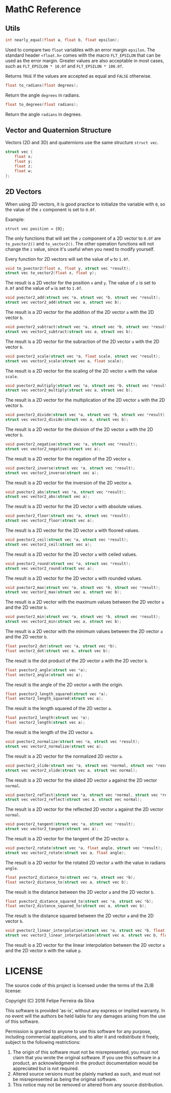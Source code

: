 # MathC Reference

## Utils

```c
int nearly_equal(float a, float b, float epsilon);
```

Used to compare two `float` variables with an error margin `epsilon`. The standard header `<float.h>` comes with the macro `FLT_EPSILON` that can be used as the error margin. Greater values are also acceptable in most cases, such as `FLT_EPSILON * 10.0f` and `FLT_EPSILON * 100.0f`.

Returns `TRUE` if the values are accepted as equal and `FALSE` otherwise.

```c
float to_radians(float degrees);
```

Return the angle `degrees` in radians.

```c
float to_degrees(float radians);
```

Return the angle `radians` in degrees.

## Vector and Quaternion Structure

Vectors (2D and 3D) and quaternions use the same structure `struct vec`.

```c
struct vec {
	float x;
	float y;
	float z;
	float w;
};
```

## 2D Vectors

When using 2D vectors, it is good practice to initialize the variable with `0`, so the value of the `z` component is set to `0.0f`.

Example:

```
struct vec position = {0};
```

The only functions that will set the `z` component of a 2D vector to `0.0f` are `to_pvector2()` and `to_vector2()`. The other operation functions will not change the `z` value, since it's useful when you need to modify yourself.

Every function for 2D vectors will set the value of `w` to `1.0f`.

```c
void to_pvector2(float x, float y, struct vec *result);
struct vec to_vector2(float x, float y);
```

The result is a 2D vector for the position `x` and `y`. The value of `z` is set to `0.0f` and the value of `w` is set to `1.0f`.

```c
void pvector2_add(struct vec *a, struct vec *b, struct vec *result);
struct vec vector2_add(struct vec a, struct vec b);
```

The result is a 2D vector for the addition of the 2D vector `a` with the 2D vector `b`.

```c
void pvector2_subtract(struct vec *a, struct vec *b, struct vec *result);
struct vec vector2_subtract(struct vec a, struct vec b);
```

The result is a 2D vector for the subraction of the 2D vector `a` with the 2D vector `b`.

```c
void pvector2_scale(struct vec *a, float scale, struct vec *result);
struct vec vector2_scale(struct vec a, float scale);
```

The result is a 2D vector for the scaling of the 2D vector `a` with the value `scale`.

```c
void pvector2_multiply(struct vec *a, struct vec *b, struct vec *result);
struct vec vector2_multiply(struct vec a, struct vec b);
```

The result is a 2D vector for the multiplication of the 2D vector `a` with the 2D vector `b`.

```c
void pvector2_divide(struct vec *a, struct vec *b, struct vec *result);
struct vec vector2_divide(struct vec a, struct vec b);
```

The result is a 2D vector for the division of the 2D vector `a` with the 2D vector `b`.

```c
void pvector2_negative(struct vec *a, struct vec *result);
struct vec vector2_negative(struct vec a);
```

The result is a 2D vector for the negation of the 2D vector `a`.

```c
void pvector2_inverse(struct vec *a, struct vec *result);
struct vec vector2_inverse(struct vec a);
```

The result is a 2D vector for the inversion of the 2D vector `a`.

```c
void pvector2_abs(struct vec *a, struct vec *result);
struct vec vector2_abs(struct vec a);
```

The result is a 2D vector for the 2D vector `a` with absolute values.

```c
void pvector2_floor(struct vec *a, struct vec *result);
struct vec vector2_floor(struct vec a);
```

The result is a 2D vector for the 2D vector `a` with floored values.

```c
void pvector2_ceil(struct vec *a, struct vec *result);
struct vec vector2_ceil(struct vec a);
```

The result is a 2D vector for the 2D vector `a` with ceiled values.

```c
void pvector2_round(struct vec *a, struct vec *result);
struct vec vector2_round(struct vec a);
```

The result is a 2D vector for the 2D vector `a` with rounded values.

```c
void pvector2_max(struct vec *a, struct vec *b, struct vec *result);
struct vec vector2_max(struct vec a, struct vec b);
```

The result is a 2D vector with the maximum values between the 2D vector `a` and the 2D vector `b`.

```c
void pvector2_min(struct vec *a, struct vec *b, struct vec *result);
struct vec vector2_min(struct vec a, struct vec b);
```

The result is a 2D vector with the minimum values between the 2D vector `a` and the 2D vector `b`.

```c
float pvector2_dot(struct vec *a, struct vec *b);
float vector2_dot(struct vec a, struct vec b);
```

The result is the dot product of the 2D vector `a` with the 2D vector `b`.

```c
float pvector2_angle(struct vec *a);
float vector2_angle(struct vec a);
```

The result is the angle of the 2D vector `a` with the origin.

```c
float pvector2_length_squared(struct vec *a);
float vector2_length_squared(struct vec a);
```

The result is the length squared of the 2D vector `a`.

```c
float pvector2_length(struct vec *a);
float vector2_length(struct vec a);
```

The result is the length of the 2D vector `a`.

```c
void pvector2_normalize(struct vec *a, struct vec *result);
struct vec vector2_normalize(struct vec a);
```

The result is a 2D vector for the normalized 2D vector `a`.

```c
void pvector2_slide(struct vec *a, struct vec *normal, struct vec *result);
struct vec vector2_slide(struct vec a, struct vec normal);
```

The result is a 2D vector for the slided 2D vector `a` against the 2D vector `normal`.

```c
void pvector2_reflect(struct vec *a, struct vec *normal, struct vec *result);
struct vec vector2_reflect(struct vec a, struct vec normal);
```

The result is a 2D vector for the reflected 2D vector `a` against the 2D vector `normal`.

```c
void pvector2_tangent(struct vec *a, struct vec *result);
struct vec vector2_tangent(struct vec a);
```

The result is a 2D vector for the tangent of the 2D vector `a`.

```c
void pvector2_rotate(struct vec *a, float angle, struct vec *result);
struct vec vector2_rotate(struct vec a, float angle);
```

The result is a 2D vector for the rotated 2D vector `a` with the value in radians `angle`.

```c
float pvector2_distance_to(struct vec *a, struct vec *b);
float vector2_distance_to(struct vec a, struct vec b);
```

The result is the distance between the 2D vector `a` and the 2D vector `b`.

```c
float pvector2_distance_squared_to(struct vec *a, struct vec *b);
float vector2_distance_squared_to(struct vec a, struct vec b);
```

The result is the distance squared between the 2D vector `a` and the 2D vector `b`.

```c
void pvector2_linear_interpolation(struct vec *a, struct vec *b, float, p, struct vec *result);
struct vec vector2_linear_interpolation(struct vec a, struct vec b, float p);
```

The result is a 2D vector for the linear interpolation between the 2D vector `a` and the 2D vector `b` with the value `p`.

# LICENSE

The source code of this project is licensed under the terms of the ZLIB license:

Copyright (C) 2016 Felipe Ferreira da Silva

This software is provided 'as-is', without any express or implied warranty. In no event will the authors be held liable for any damages arising from the use of this software.

Permission is granted to anyone to use this software for any purpose, including commercial applications, and to alter it and redistribute it freely, subject to the following restrictions:

1. The origin of this software must not be misrepresented; you must not claim that you wrote the original software. If you use this software in a product, an acknowledgment in the product documentation would be appreciated but is not required.
2. Altered source versions must be plainly marked as such, and must not be misrepresented as being the original software.
3. This notice may not be removed or altered from any source distribution.
